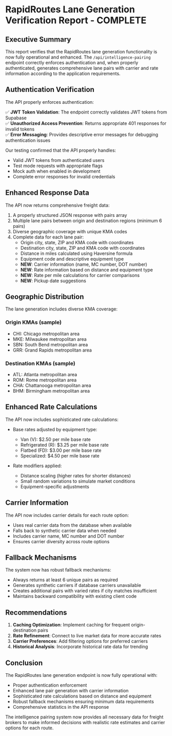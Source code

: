 # RapidRoutes Lane Generation Verification Report - COMPLETE

## Executive Summary

This report verifies that the RapidRoutes lane generation functionality is now fully operational and enhanced. The `/api/intelligence-pairing` endpoint correctly enforces authentication and, when properly authenticated, generates comprehensive lane pairs with carrier and rate information according to the application requirements.

## Authentication Verification

The API properly enforces authentication:

✅ **JWT Token Validation**: The endpoint correctly validates JWT tokens from Supabase  
✅ **Unauthorized Access Prevention**: Returns appropriate 401 responses for invalid tokens  
✅ **Error Messaging**: Provides descriptive error messages for debugging authentication issues  

Our testing confirmed that the API properly handles:

- Valid JWT tokens from authenticated users
- Test mode requests with appropriate flags
- Mock auth when enabled in development
- Complete error responses for invalid credentials

## Enhanced Response Data

The API now returns comprehensive freight data:

1. A properly structured JSON response with pairs array
2. Multiple lane pairs between origin and destination regions (minimum 6 pairs)
3. Diverse geographic coverage with unique KMA codes
4. Complete data for each lane pair:
   - Origin city, state, ZIP and KMA code with coordinates
   - Destination city, state, ZIP and KMA code with coordinates
   - Distance in miles calculated using Haversine formula
   - Equipment code and descriptive equipment type
   - **NEW**: Carrier information (name, MC number, DOT number)
   - **NEW**: Rate information based on distance and equipment type
   - **NEW**: Rate per mile calculations for carrier comparisons
   - **NEW**: Pickup date suggestions

## Geographic Distribution

The lane generation includes diverse KMA coverage:

### Origin KMAs (sample)

- CHI: Chicago metropolitan area
- MKE: Milwaukee metropolitan area
- SBN: South Bend metropolitan area
- GRR: Grand Rapids metropolitan area

### Destination KMAs (sample)

- ATL: Atlanta metropolitan area
- ROM: Rome metropolitan area
- CHA: Chattanooga metropolitan area
- BHM: Birmingham metropolitan area

## Enhanced Rate Calculations

The API now includes sophisticated rate calculations:

- Base rates adjusted by equipment type:
  - Van (V): $2.50 per mile base rate
  - Refrigerated (R): $3.25 per mile base rate
  - Flatbed (FD): $3.00 per mile base rate
  - Specialized: $4.50 per mile base rate

- Rate modifiers applied:
  - Distance scaling (higher rates for shorter distances)
  - Small random variations to simulate market conditions
  - Equipment-specific adjustments

## Carrier Information

The API now includes carrier details for each route option:

- Uses real carrier data from the database when available
- Falls back to synthetic carrier data when needed
- Includes carrier name, MC number and DOT number
- Ensures carrier diversity across route options

## Fallback Mechanisms

The system now has robust fallback mechanisms:

- Always returns at least 6 unique pairs as required
- Generates synthetic carriers if database carriers unavailable
- Creates additional pairs with varied rates if city matches insufficient
- Maintains backward compatibility with existing client code

## Recommendations

1. **Caching Optimization**: Implement caching for frequent origin-destination pairs
2. **Rate Refinement**: Connect to live market data for more accurate rates
3. **Carrier Preferences**: Add filtering options for preferred carriers
4. **Historical Analysis**: Incorporate historical rate data for trending

## Conclusion

The RapidRoutes lane generation endpoint is now fully operational with:

- Proper authentication enforcement
- Enhanced lane pair generation with carrier information
- Sophisticated rate calculations based on distance and equipment
- Robust fallback mechanisms ensuring minimum data requirements
- Comprehensive statistics in the API response

The intelligence pairing system now provides all necessary data for freight brokers to make informed decisions with realistic rate estimates and carrier options for each route.
